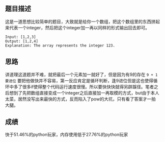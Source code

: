 ## 题目描述

这是一道思想比较简单的题目，大致就是给你一个数组，把这个数组里的东西拼起来代表一个integer，然后把这个integer加一再以同样的形式输出回去即可。

```
Input: [1,2,3]
Output: [1,2,4]
Explanation: The array represents the integer 123.
```

## 思路

讲道理这道题并不难，就把最后一个元素加一就好了，但是因为有9的存在 `9 + 1要进位` 要把他做快并不容易，第一反应肯定是循环判断，逢9进位但是这也使得循环中多了很多if使得整个代码运行速度很慢。所以要快快快就得另辟蹊径。笔者之后想到了先把数组直接变成一个integer之后直接加一再取模的方式，but由于本人太菜，居然没写出来最快的方式，反而陷入了pow的大坑，只有看了答案才一拍大腿。

## 成绩

快于51.46%的python玩家，内存使用低于27.76%的python玩家
